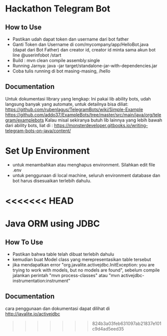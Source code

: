 # Hackathon Telegram Bot
## How to Use
- Pastikan udah dapat token dan username dari bot father
- Ganti Token dan Username di com/mycompany/app/HelloBot.java (dapat dari Bot Father) dan creator id, creator id minta sama akun bot line @userinfobot /start
- Build : mvn clean compile assembly:single
- Running Jarnya: java -jar target/standalone-jar-with-dependencies.jar
- Coba tulis running di bot masing-masing, /hello

## Documentation
Untuk dokumentasi library yang lengkap:
Ini pakai lib ability bots, udah langsung banyak yang automate, untuk detailnya bisa diliat:
https://github.com/rubenlagus/TelegramBots/wiki/Simple-Example
https://github.com/addo37/ExampleBots/tree/master/src/main/java/org/telegram/examplebots
Kalau misal sekiranya butuh lib lainnya yang lebih bawah dari ability bots, liat di :
https://monsterdeveloper.gitbooks.io/writing-telegram-bots-on-java/content/


# Set Up Environment
- untuk menambahkan atau menghapus environment. Silahkan edit file .env
- untuk penggunaan di local machine, seluruh environment database dan bot harus disesuaikan terlebih dahulu.

<<<<<<< HEAD
=======
# Java ORM using JDBC
## How To Use
- Pastikan bahwa table telah dibuat terlebih dahulu
- kemudian buat Model class yang merepresentasikan table tersebut
- jika mendapatkan error "org.javalite.activejdbc.InitException: you are trying to work with models, but no models are found", sebelum compile jalankan perintah "mvn process-classes" atau "mvn activejdbc-instrumentation:instrument"
## Documentation
cara penggunaan dan dokumentasi dapat dilihat di http://javalite.io/activejdbc
>>>>>>> 824b3a03feb631097ab21837e101c9d4ad5eed35
